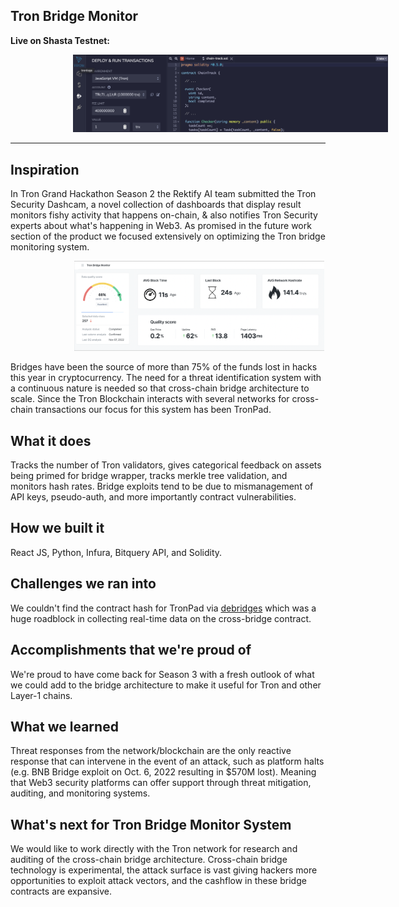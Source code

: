 
## Tron Bridge Monitor

<b> Live on Shasta Testnet: </b>

<!-- image -->
<p align="center">
  <img src="deploy.png" alt="" width="700" class="center" style="margin-left: 100px;"/>
</p>

---
## Inspiration
In Tron Grand Hackathon Season 2 the Rektify AI team submitted the Tron Security Dashcam, a novel collection of dashboards that display result monitors fishy activity that happens on-chain, & also notifies Tron Security experts about what's happening in Web3. As promised in the future work section of the product we focused extensively on optimizing the Tron bridge monitoring system. 

<!-- image -->
<p align="center">
  <img src="monitor.png" alt="" width="400" class="center" style="margin-left: 100px;"/>
</p>

Bridges have been the source of more than 75% of the funds lost in hacks this year in cryptocurrency. The need for a threat identification system with a continuous nature is needed so that cross-chain bridge architecture to scale. Since the Tron Blockchain interacts with several networks for cross-chain transactions our focus for this system has been TronPad.

## What it does
Tracks the number of Tron validators, gives categorical feedback on assets being primed for bridge wrapper, tracks merkle tree validation, and monitors hash rates. Bridge exploits tend to be due to mismanagement of API keys, pseudo-auth, and more importantly contract vulnerabilities. 

## How we built it
React JS, Python, Infura, Bitquery API, and Solidity.

## Challenges we ran into
We couldn't find the contract hash for TronPad via [debridges](https://debridges.com/tron-bridges) which was a huge roadblock in collecting real-time data on the cross-bridge contract.

## Accomplishments that we're proud of
We're proud to have come back for Season 3 with a fresh outlook of what we could add to the bridge architecture to make it useful for Tron and other Layer-1 chains.

## What we learned
Threat responses from the network/blockchain are the only reactive response that can intervene in the event of an attack, such as platform halts (e.g. BNB Bridge exploit on Oct. 6, 2022 resulting in $570M lost). Meaning that Web3 security platforms can offer support through threat mitigation, auditing, and monitoring systems.

## What's next for Tron Bridge Monitor System
We would like to work directly with the Tron network for research and auditing of the cross-chain bridge architecture. Cross-chain bridge technology is experimental, the attack surface is vast giving hackers more opportunities to exploit attack vectors, and the cashflow in these bridge contracts are expansive.
